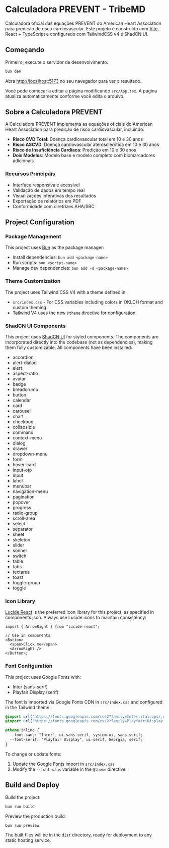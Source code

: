 # Calculadora PREVENT - TribeMD

Calculadora oficial das equações PREVENT do American Heart Association para predição de risco cardiovascular. Este projeto é construído com [Vite](https://vite.dev), React + TypeScript e configurado com TailwindCSS v4 e ShadCN UI.

## Começando

Primeiro, execute o servidor de desenvolvimento:

```bash
bun dev
```

Abra [http://localhost:5173](http://localhost:5173) no seu navegador para ver o resultado.

Você pode começar a editar a página modificando `src/App.tsx`. A página atualiza automaticamente conforme você edita o arquivo.

## Sobre a Calculadora PREVENT

A Calculadora PREVENT implementa as equações oficiais do American Heart Association para predição de risco cardiovascular, incluindo:

- **Risco CVD Total**: Doença cardiovascular total em 10 e 30 anos
- **Risco ASCVD**: Doença cardiovascular aterosclerótica em 10 e 30 anos  
- **Risco de Insuficiência Cardíaca**: Predição em 10 e 30 anos
- **Dois Modelos**: Modelo base e modelo completo com biomarcadores adicionais

### Recursos Principais

- Interface responsiva e acessível
- Validação de dados em tempo real
- Visualizações interativas dos resultados
- Exportação de relatórios em PDF
- Conformidade com diretrizes AHA/SBC

## Project Configuration

### Package Management

This project uses [Bun](https://bun.sh/) as the package manager:

- Install dependencies: `bun add <package-name>`
- Run scripts: `bun <script-name>`
- Manage dev dependencies: `bun add -d <package-name>`

### Theme Customization

The project uses Tailwind CSS V4 with a theme defined in:

- `src/index.css` - For CSS variables including colors in OKLCH format and custom theming
- Tailwind V4 uses the new `@theme` directive for configuration

### ShadCN UI Components

This project uses [ShadCN UI](https://ui.shadcn.com) for styled components. The components are incorporated directly into the codebase (not as dependencies), making them fully customizable. All components have been installed:

- accordion
- alert-dialog
- alert
- aspect-ratio
- avatar
- badge
- breadcrumb
- button
- calendar
- card
- carousel
- chart
- checkbox
- collapsible
- command
- context-menu
- dialog
- drawer
- dropdown-menu
- form
- hover-card
- input-otp
- input
- label
- menubar
- navigation-menu
- pagination
- popover
- progress
- radio-group
- scroll-area
- select
- separator
- sheet
- skeleton
- slider
- sonner
- switch
- table
- tabs
- textarea
- toast
- toggle-group
- toggle

### Icon Library

[Lucide React](https://lucide.dev/) is the preferred icon library for this project, as specified in components.json. Always use Lucide icons to maintain consistency:

```tsx
import { ArrowRight } from "lucide-react";

// Use in components
<Button>
  <span>Click me</span>
  <ArrowRight />
</Button>;
```

### Font Configuration

This project uses Google Fonts with:

- Inter (sans-serif)
- Playfair Display (serif)

The font is imported via Google Fonts CDN in `src/index.css` and configured in the Tailwind theme:

```css
@import url("https://fonts.googleapis.com/css2?family=Inter:ital,opsz,wght@0,14..32,100..900;1,14..32,100..900&display=swap");
@import url("https://fonts.googleapis.com/css2?family=Playfair+Display:ital,wght@0,400..900;1,400..900&display=swap");

@theme inline {
  --font-sans: "Inter", ui-sans-serif, system-ui, sans-serif;
  --font-serif: "Playfair Display", ui-serif, Georgia, serif;
}
```

To change or update fonts:

1. Update the Google Fonts import in `src/index.css`
2. Modify the `--font-sans` variable in the `@theme` directive

## Build and Deploy

Build the project:

```bash
bun run build
```

Preview the production build:

```bash
bun run preview
```

The built files will be in the `dist` directory, ready for deployment to any static hosting service.
